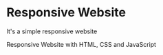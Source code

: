 # Responsive Website
 It's a simple responsive website
 
 Responsive Website with HTML, CSS and JavaScript 
